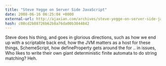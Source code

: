 ```yaml
---
title: "Steve Yegge on Server Side JavaScript"
date: 2008-06-16 06:25:04 +0000
external-url: http://ajaxian.com/archives/steve-yegge-on-server-side-javascript
hash: c08cd2b88726b62b8a76da00b3844842
---
```


Steve does his thing, and goes in glorious directions, such as how we end up with a scriptable back end, how the JVM matters as a host for these things, SchemeScript, how defineProperty gets around the for .. in issues, Who likes to write their own giant deterministic finite automata to do string matching? Heh.

